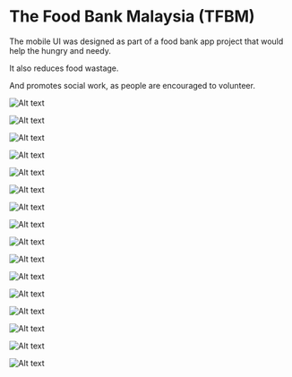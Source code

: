 # The Food Bank Malaysia (TFBM)

The mobile UI was designed as part of a food bank app project that would help the hungry and needy.

It also reduces food wastage.

And promotes social work, as people are encouraged to volunteer.

![Alt text](mobile_ui/1.jpg)

![Alt text](mobile_ui/2.jpg)

![Alt text](mobile_ui/3.jpg)

![Alt text](mobile_ui/4.jpg)

![Alt text](mobile_ui/5.jpg)

![Alt text](mobile_ui/6.jpg)

![Alt text](mobile_ui/7.jpg)

![Alt text](mobile_ui/8.jpg)

![Alt text](mobile_ui/9.jpg)

![Alt text](mobile_ui/10.jpg)

![Alt text](mobile_ui/11.jpg)

![Alt text](mobile_ui/12.jpg)

![Alt text](mobile_ui/13.jpg)

![Alt text](mobile_ui/14.jpg)

![Alt text](mobile_ui/15.jpg)

![Alt text](mobile_ui/16.jpg)



